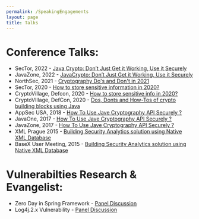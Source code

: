 ```yaml
---
permalink: /SpeakingEngagements
layout: page
title: Talks
---
```



# Conference Talks:
* SecTor, 2022 - [Java Crypto: Don’t Just Get it Working, Use it Securely](https://sector.ca/sessions/java-crypto-dont-just-get-it-working-use-it-securely/)
* JavaZone, 2022 - [JavaCrypto: Don’t Just Get it Working, Use it Securely](https://2022.javazone.no/#/program/591413dc-07bc-446e-8658-d01e82325dff)
* NorthSec, 2021 - [Cryptography Do's and Don't in 2021](https://youtu.be/_P6qI4ahBVk?t=948)
* SecTor, 2020 - [How to store sensitive information in 2020?](https://sector.ca/sessions/how-to-store-sensitive-information-in-2020/)
* CryptoVillage, Defcon, 2020 - [How to store sensitive info in 2020?](https://www.youtube.com/watch?v=4Tn71-1GN20)
* CryptoVIllage, DefCon, 2020 - [Dos, Donts and How-Tos of crypto building blocks using Java](https://youtu.be/fvpWEzOOaRA?t=19082)
* AppSec USA, 2018 - [How To Use Jave Cryptography API Securely ?](https://www.youtube.com/watch?v=PxWnOu9uE1o)
* JavaOne, 2017 - [How To Use Jave Cryptography API Securely ?](https://www.youtube.com/watch?v=3HIdaSgxMlo)
* JavaZone, 2017 - [How To Use Jave Cryptography API Securely ?](https://2017.javazone.no/program/c305c46014624f02b86a8864b54555b3)
* XML Prague 2015 - [Building Security Analytics solution using Native XML Database](https://www.youtube.com/watch?v=-q8IpfSt-oc)
* BaseX User Meeting, 2015 - [Building Security Analytics solution using Native XML Database](https://www.youtube.com/watch?v=scGKT3UTXxw)

# Vulnerabilties Research & Evangelist:
* Zero Day in Spring Framework - [Panel Discussion](https://www.linkedin.com/posts/veracode_vulnerability-activity-6915359500388425728-k4bR?utm_source=share&utm_medium=member_desktop&rcm=ACoAAAMam14BnjpjP2l0Nx1WmK8Imuy6wBknB-w)
* Log4j.2.x Vulnerability - [Panel Discussion](https://www.linkedin.com/posts/veracode_security-update-log4j2x-vulnerability-activity-6876196574700032000-VUD3?utm_source=share&utm_medium=member_desktop&rcm=ACoAAAMam14BnjpjP2l0Nx1WmK8Imuy6wBknB-w)
   
